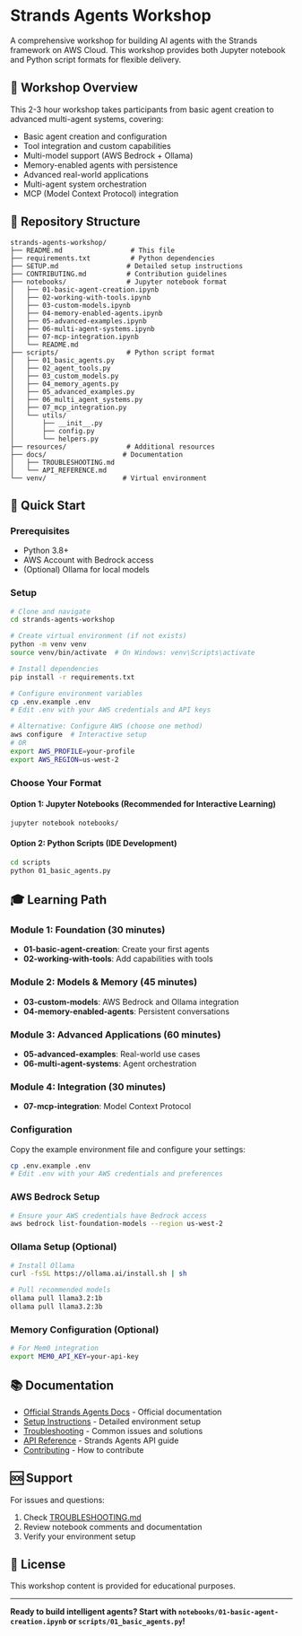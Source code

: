 # Strands Agents Workshop

A comprehensive workshop for building AI agents with the Strands framework on AWS Cloud. This workshop provides both Jupyter notebook and Python script formats for flexible delivery.

## 🎯 Workshop Overview

This 2-3 hour workshop takes participants from basic agent creation to advanced multi-agent systems, covering:

- Basic agent creation and configuration
- Tool integration and custom capabilities
- Multi-model support (AWS Bedrock + Ollama)
- Memory-enabled agents with persistence
- Advanced real-world applications
- Multi-agent system orchestration
- MCP (Model Context Protocol) integration

## 📁 Repository Structure

```
strands-agents-workshop/
├── README.md                 # This file
├── requirements.txt          # Python dependencies
├── SETUP.md                 # Detailed setup instructions
├── CONTRIBUTING.md          # Contribution guidelines
├── notebooks/               # Jupyter notebook format
│   ├── 01-basic-agent-creation.ipynb
│   ├── 02-working-with-tools.ipynb
│   ├── 03-custom-models.ipynb
│   ├── 04-memory-enabled-agents.ipynb
│   ├── 05-advanced-examples.ipynb
│   ├── 06-multi-agent-systems.ipynb
│   ├── 07-mcp-integration.ipynb
│   └── README.md
├── scripts/                 # Python script format
│   ├── 01_basic_agents.py
│   ├── 02_agent_tools.py
│   ├── 03_custom_models.py
│   ├── 04_memory_agents.py
│   ├── 05_advanced_examples.py
│   ├── 06_multi_agent_systems.py
│   ├── 07_mcp_integration.py
│   └── utils/
│       ├── __init__.py
│       ├── config.py
│       └── helpers.py
├── resources/               # Additional resources
├── docs/                   # Documentation
│   ├── TROUBLESHOOTING.md
│   └── API_REFERENCE.md
└── venv/                   # Virtual environment
```

## 🚀 Quick Start

### Prerequisites
- Python 3.8+
- AWS Account with Bedrock access
- (Optional) Ollama for local models

### Setup
```bash
# Clone and navigate
cd strands-agents-workshop

# Create virtual environment (if not exists)
python -m venv venv
source venv/bin/activate  # On Windows: venv\Scripts\activate

# Install dependencies
pip install -r requirements.txt

# Configure environment variables
cp .env.example .env
# Edit .env with your AWS credentials and API keys

# Alternative: Configure AWS (choose one method)
aws configure  # Interactive setup
# OR
export AWS_PROFILE=your-profile
export AWS_REGION=us-west-2
```

### Choose Your Format

#### Option 1: Jupyter Notebooks (Recommended for Interactive Learning)
```bash
jupyter notebook notebooks/
```

#### Option 2: Python Scripts (IDE Development)
```bash
cd scripts
python 01_basic_agents.py
```

## 🎓 Learning Path

### Module 1: Foundation (30 minutes)
- **01-basic-agent-creation**: Create your first agents
- **02-working-with-tools**: Add capabilities with tools

### Module 2: Models & Memory (45 minutes)
- **03-custom-models**: AWS Bedrock and Ollama integration
- **04-memory-enabled-agents**: Persistent conversations

### Module 3: Advanced Applications (60 minutes)
- **05-advanced-examples**: Real-world use cases
- **06-multi-agent-systems**: Agent orchestration

### Module 4: Integration (30 minutes)
- **07-mcp-integration**: Model Context Protocol

### Configuration

Copy the example environment file and configure your settings:
```bash
cp .env.example .env
# Edit .env with your AWS credentials and preferences
```

### AWS Bedrock Setup
```bash
# Ensure your AWS credentials have Bedrock access
aws bedrock list-foundation-models --region us-west-2
```

### Ollama Setup (Optional)
```bash
# Install Ollama
curl -fsSL https://ollama.ai/install.sh | sh

# Pull recommended models
ollama pull llama3.2:1b
ollama pull llama3.2:3b
```

### Memory Configuration (Optional)
```bash
# For Mem0 integration
export MEM0_API_KEY=your-api-key
```

## 📚 Documentation

- [Official Strands Agents Docs](https://strandsagents.com/latest/documentation/docs/) - Official documentation
- [Setup Instructions](SETUP.md) - Detailed environment setup
- [Troubleshooting](docs/TROUBLESHOOTING.md) - Common issues and solutions
- [API Reference](docs/API_REFERENCE.md) - Strands Agents API guide
- [Contributing](CONTRIBUTING.md) - How to contribute

## 🆘 Support

For issues and questions:
1. Check [TROUBLESHOOTING.md](docs/TROUBLESHOOTING.md)
2. Review notebook comments and documentation
3. Verify your environment setup

## 📄 License

This workshop content is provided for educational purposes.

---

**Ready to build intelligent agents? Start with `notebooks/01-basic-agent-creation.ipynb` or `scripts/01_basic_agents.py`!**
